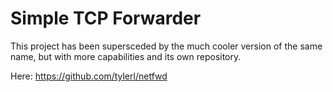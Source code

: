 # Simple TCP Forwarder

This project has been supersceded by the much cooler version of the same name,
but with more capabilities and its own repository.

Here: https://github.com/tylerl/netfwd
